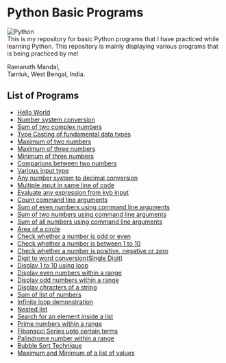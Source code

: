 # Python Basic Programs
![Python](https://img.shields.io/badge/Python-3.7-brightgreen.svg)<br />
This is my repository for basic Python programs that I have practiced while learning Python.
This repository is mainly displaying various programs that is being practiced by me! 

Ramanath Mandal,<br />
Tamluk, West Bengal, India.<br />

## List of Programs

* [Hello World](https://github.com/MRamanath/Python-Basic-Programs/blob/master/Python-Programs/helloWorld.py)
* [Number system conversion](https://github.com/MRamanath/Python-Basic-Programs/blob/master/Python-Programs/01NumSysConversion.py)
* [Sum of two complex numbers](https://github.com/MRamanath/Python-Basic-Programs/blob/master/Python-Programs/02SumOfTwoComplexNo.py)
* [Type Casting of fundamental data types](https://github.com/MRamanath/Python-Basic-Programs/blob/master/Python-Programs/03TypeCasting.py)
* [Maximum of two numbers](https://github.com/MRamanath/Python-Basic-Programs/blob/master/Python-Programs/04MaxOfTwoNo.py)
* [Maximum of three numbers](https://github.com/MRamanath/Python-Basic-Programs/blob/master/Python-Programs/05MaxOfThreeNo.py)
* [Minimum of three numbers](https://github.com/MRamanath/Python-Basic-Programs/blob/master/Python-Programs/06MinOfThreeNo.py)
* [Comparions between two numbers](https://github.com/MRamanath/Python-Basic-Programs/blob/master/Python-Programs/07TwoNumComparison.py)
* [Various input type](https://github.com/MRamanath/Python-Basic-Programs/blob/master/Python-Programs/08MultipleInputType.py)
* [Any number system to decimal conversion](https://github.com/MRamanath/Python-Basic-Programs/blob/master/Python-Programs/09AnyNoSysToDecimal.py)
* [Multiple input in same line of code](https://github.com/MRamanath/Python-Basic-Programs/blob/master/Python-Programs/10MultipleInputSameLine.py)
* [Evaluate any expression from kyb input](https://github.com/MRamanath/Python-Basic-Programs/blob/master/Python-Programs/11ExpressionEvaluateFromKyb.py)
* [Count command line arguments](https://github.com/MRamanath/Python-Basic-Programs/blob/master/Python-Programs/12CountCmdArgs.py)
* [Sum of even numbers using command line arguments](https://github.com/MRamanath/Python-Basic-Programs/blob/master/Python-Programs/13SumOfEvenNoCmdLineArgs.py)
* [Sum of two numbers using command line arguments](https://github.com/MRamanath/Python-Basic-Programs/blob/master/Python-Programs/14SumOfTwoNoCmdLine.py)
* [Sum of all numbers using command line arguments](https://github.com/MRamanath/Python-Basic-Programs/blob/master/Python-Programs/15SumOfAllNoCmdLine.py)
* [Area of a circle](https://github.com/MRamanath/Python-Basic-Programs/blob/master/Python-Programs/16AreaOfCircle.py)
* [Check whether a number is odd or even](https://github.com/MRamanath/Python-Basic-Programs/blob/master/Python-Programs/17OddEvenCheck.py)
* [Check whether a number is between 1 to 10](https://github.com/MRamanath/Python-Basic-Programs/blob/master/Python-Programs/18CheckBtn1To10.py)
* [Check whether a number is positive, negative or zero](https://github.com/MRamanath/Python-Basic-Programs/blob/master/Python-Programs/19CheckPveOrNveOrZero.py)
* [Digit to word conversion(Single Digit)](https://github.com/MRamanath/Python-Basic-Programs/blob/master/Python-Programs/20DigitsToWord.py)
* [Display 1 to 10 using loop](https://github.com/MRamanath/Python-Basic-Programs/blob/master/Python-Programs/21Display1To10.py)
* [Display even numbers within a range](https://github.com/MRamanath/Python-Basic-Programs/blob/master/Python-Programs/22DisplayEvenInRange.py)
* [Display odd numbers within a range](https://github.com/MRamanath/Python-Basic-Programs/blob/master/Python-Programs/23DisplayOddInRange.py)
* [Display chracters of a string](https://github.com/MRamanath/Python-Basic-Programs/blob/master/Python-Programs/24DisplayCharOfStr.py)
* [Sum of list of numbers](https://github.com/MRamanath/Python-Basic-Programs/blob/master/Python-Programs/25SumOfListOfNo.py)
* [Infinite loop demonstration](https://github.com/MRamanath/Python-Basic-Programs/blob/master/Python-Programs/26DemonstrateInfiniteLoop.py)
* [Nested list](https://github.com/MRamanath/Python-Basic-Programs/blob/master/Python-Programs/27NestedList.py)
* [Search for an element inside a list](https://github.com/MRamanath/Python-Basic-Programs/blob/master/Python-Programs/28searchList.py)
* [Prime numbers within a range](https://github.com/MRamanath/Python-Basic-Programs/blob/master/Python-Programs/29primeNumber.py)
* [Fibonacci Series upto certain terms](https://github.com/MRamanath/Python-Basic-Programs/blob/master/Python-Programs/30fibonacci.py)
* [Palindrome number within a range](https://github.com/MRamanath/Python-Basic-Programs/blob/master/Python-Programs/31palindromeNumber.py)
* [Bubble Sort Technique](https://github.com/MRamanath/Python-Basic-Programs/blob/master/Python-Programs/32bubbleSort.py)
* [Maximum and Minimum of a list of values](https://github.com/MRamanath/Python-Basic-Programs/blob/master/Python-Programs/33maxminList.py)
    

